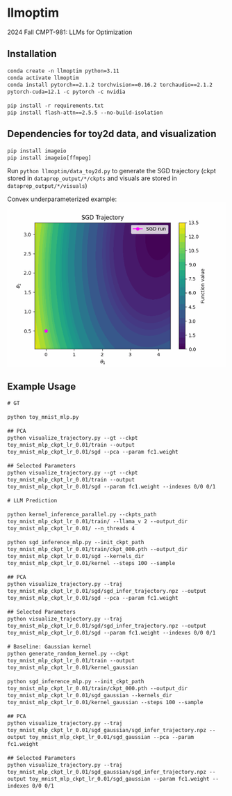 # llmoptim
2024 Fall CMPT-981: LLMs for Optimization

## Installation
```
conda create -n llmoptim python=3.11
conda activate llmoptim
conda install pytorch==2.1.2 torchvision==0.16.2 torchaudio==2.1.2 pytorch-cuda=12.1 -c pytorch -c nvidia

pip install -r requirements.txt
pip install flash-attn==2.5.5 --no-build-isolation
```

## Dependencies for toy2d data, and visualization
```
pip install imageio
pip install imageio[ffmpeg]
```

Run `python llmoptim/data_toy2d.py` to generate the SGD trajectory (ckpt stored in `dataprep_output/*/ckpts` and visuals are stored in `dataprep_output/*/visuals`)

Convex underparameterized example:
![GIF animation](assets/convex_underparam.gif)

## Example Usage

```shell
# GT

python toy_mnist_mlp.py

## PCA
python visualize_trajectory.py --gt --ckpt toy_mnist_mlp_ckpt_lr_0.01/train --output toy_mnist_mlp_ckpt_lr_0.01/sgd --pca --param fc1.weight

## Selected Parameters
python visualize_trajectory.py --gt --ckpt toy_mnist_mlp_ckpt_lr_0.01/train --output toy_mnist_mlp_ckpt_lr_0.01/sgd --param fc1.weight --indexes 0/0 0/1

# LLM Prediction

python kernel_inference_parallel.py --ckpts_path toy_mnist_mlp_ckpt_lr_0.01/train/ --llama_v 2 --output_dir toy_mnist_mlp_ckpt_lr_0.01/ --n_threads 4

python sgd_inference_mlp.py --init_ckpt_path toy_mnist_mlp_ckpt_lr_0.01/train/ckpt_000.pth --output_dir toy_mnist_mlp_ckpt_lr_0.01/sgd --kernels_dir toy_mnist_mlp_ckpt_lr_0.01/kernel --steps 100 --sample

## PCA
python visualize_trajectory.py --traj toy_mnist_mlp_ckpt_lr_0.01/sgd/sgd_infer_trajectory.npz --output toy_mnist_mlp_ckpt_lr_0.01/sgd --pca --param fc1.weight

## Selected Parameters
python visualize_trajectory.py --traj toy_mnist_mlp_ckpt_lr_0.01/sgd/sgd_infer_trajectory.npz --output toy_mnist_mlp_ckpt_lr_0.01/sgd --param fc1.weight --indexes 0/0 0/1

# Baseline: Gaussian kernel
python generate_random_kernel.py --ckpt toy_mnist_mlp_ckpt_lr_0.01/train --output toy_mnist_mlp_ckpt_lr_0.01/kernel_gaussian

python sgd_inference_mlp.py --init_ckpt_path toy_mnist_mlp_ckpt_lr_0.01/train/ckpt_000.pth --output_dir toy_mnist_mlp_ckpt_lr_0.01/sgd_gaussian --kernels_dir toy_mnist_mlp_ckpt_lr_0.01/kernel_gaussian --steps 100 --sample

## PCA
python visualize_trajectory.py --traj toy_mnist_mlp_ckpt_lr_0.01/sgd_gaussian/sgd_infer_trajectory.npz --output toy_mnist_mlp_ckpt_lr_0.01/sgd_gaussian --pca --param fc1.weight

## Selected Parameters
python visualize_trajectory.py --traj toy_mnist_mlp_ckpt_lr_0.01/sgd_gaussian/sgd_infer_trajectory.npz --output toy_mnist_mlp_ckpt_lr_0.01/sgd_gaussian --param fc1.weight --indexes 0/0 0/1

```